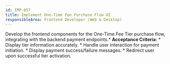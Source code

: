 ```yaml
---
id: IMP-057
title: Implement One-Time Fee Purchase Flow UI
responsibleArea: Frontend Developer (Web & Desktop)
---
```

Develop the frontend components for the One-Time Fee Tier purchase flow, integrating with the backend payment endpoints.*   **Acceptance Criteria:**    *   Display tier information accurately.    *   Handle user interaction for payment initiation.    *   Display payment success/failure messages.    *   Redirect user upon successful tier activation.